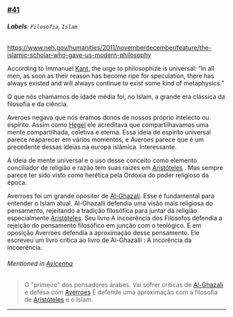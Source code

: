 ### [\#41](https://github.com/guilhermeprokisch/ideias/issues/41) 
###### **Labels**: `Filosofia`, `Islam`



https://www.neh.gov/humanities/2011/novemberdecember/feature/the-islamic-scholar-who-gave-us-modern-philosophy


According to Immanuel [Kant](Kant), the urge to philosophize is universal: “In all men, as soon as their reason has become ripe for speculation, there has always existed and will always continue to exist some kind of metaphysics.”


O que nós chamamos de idade média foi, no Islam, a grande era clássica da filosofia e da ciência.


Averoes negava que nós éramos donos de nossos próprio intelecto ou espírito. Assim como [Hegel](Hegel) ele acreditava que compartilhavamos uma mente compartilhada, coletiva e eterna. Essa ideia de espirito universal parece reaparecer em vários momentos, e Averoes parece que é um precedente dessas ideias na europa islâmica. Interessante.


A ideia de mente universal e o uso desse conceito como elemento conciliador de religião e razão tem suas raizes em [Aristóteles](Aristóteles) . Mas sempre parece ter sido visto como herética pela Ordoxia do poder religioso da época.


Averroes foi um grande opositor de [Al-Ghazali](Al-Ghazali). Esse é fundamental para entender o Islam atual. Al-Ghazalli defendia uma visão mais religiosa do pensamento, rejeitando a tradição filosófica para juntar da religião especialmente [Aristóteles](Aristóteles). Seu livro A incoerência dos Filósofos defendia a rejeição do pensamento filosófico em junção com o teológico. E em oposição Averroes defendia a aproximação desse pensamento. Ele escreveu um livro critica ao livro de Al-Ghazalli : A incorência da incoerência.


###### Mentioned in [Avicenna](Avicenna)  
 > O "primeiro" dos pensadores árabes. Vai sofrer críticas de [Al-Ghazali](Al-Ghazali) e defesa com [Averroes](Averroes)
É defende uma aproximação com a filosofia de [Aristóteles](Aristóteles) e o Islam.

-------------------------------------------------------------------------------

